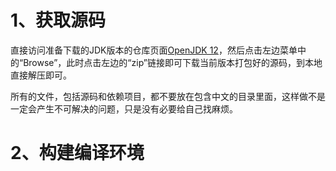 # 1、获取源码
直接访问准备下载的JDK版本的仓库页面[OpenJDK 12](https://hg.openjdk.java.net/jdk/jdk12/)，然后点击左边菜单中的“Browse”，此时点击左边的“zip”链接即可下载当前版本打包好的源码，到本地直接解压即可。

所有的文件，包括源码和依赖项目，都不要放在包含中文的目录里面，这样做不是一定会产生不可解决的问题，只是没有必要给自己找麻烦。

# 2、构建编译环境
